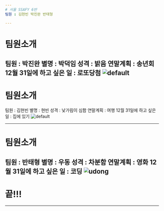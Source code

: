 ```yaml
---
# 서울 SSAFY 6반
팀원 : 김현빈 박진완 반태형

---
```

# 팀원소개
팀원 : 박진완
별명 : 박덕임
성격 : 밝음
연말계획 : 송년회
12월 31일에 하고 싶은 일 : 로또당첨
![default](https://user-images.githubusercontent.com/44201926/50469087-48d07c00-09ee-11e9-81b9-d3626a470c93.jpg)
--- 
# 팀원소개
팀원 : 김현빈
별명 : 현빈
성격 : 낯가림이 심함
연말계획 : 여행
12월 31일에 하고 싶은 일 : 집에 있기 
![default](https://user-images.githubusercontent.com/44201926/50468971-d1025180-09ed-11e9-9b00-c0db42dd6141.jpg)

---
# 팀원소개
팀원 : 반태형
별명 : 우동
성격 : 차분함
연말계획 : 영화
12월 31일에 하고 싶은 일 : 코딩
![udong](https://user-images.githubusercontent.com/44201926/50469015-073fd100-09ee-11e9-8f8c-72e832691741.jpg)
---
# 끝!!!

---
